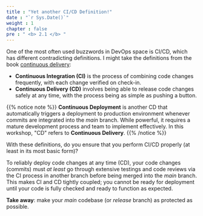```yaml
---
title : "Yet another CI/CD Definition!"
date : "`r Sys.Date()`"
weight : 1
chapter : false
pre : " <b> 2.1 </b> "
---
```


One of the most often used buzzwords in DevOps space is CI/CD, which has different contradicting definitions. I might take the definitions from the book [continuous delivery](https://www.amazon.co.uk/Grokking-Continuous-Delivery-Christie-Wilson/dp/1617298255):

-  **Continuous Integration (CI)** is the process of combining code changes frequently, with each change verified on check-in.
-  **Continuous Delivery (CD)** involves being able to release code changes safely at any time, with the process being as simple as pushing a button.

{{% notice note %}}
**Continuous Deployment** is another CD that automatically triggers a deployment to production environment whenever commits are integrated into the *main* branch. While powerful, it requires a mature development process and team to implement effectively. In this workshop, "CD" refers to **Continuous Delivery**.
{{% /notice %}}

With these definitions, do you ensure that you perform CI/CD properly (at least in its most basic form)?

To reliably deploy code changes at any time (CD), your code changes (commits) must *at least* go through extensive testings and code reviews via the CI process in another branch before being merged into the *main* branch. This makes CI and CD tightly coupled; you cannot be ready for deployment until your code is fully checked and ready to function as expected. 

**Take away**: make your *main* codebase (or *release* branch) as protected as possible.
